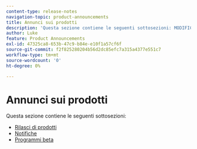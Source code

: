 ```yaml
---
content-type: release-notes
navigation-topic: product-announcements
title: Annunci sui prodotti
description: 'Questa sezione contiene le seguenti sottosezioni: MODIFICAMI.'
author: Luke
feature: Product Announcements
exl-id: 47325ca8-653b-47c9-b84e-e10f1a57cf6f
source-git-commit: f2f825280204b56d2dc85efc7a315a4377e551c7
workflow-type: tm+mt
source-wordcount: '0'
ht-degree: 0%

---
```


# Annunci sui prodotti

Questa sezione contiene le seguenti sottosezioni:

* [Rilasci di prodotti](../product-announcements/product-releases/product-releases.md)
* [Notifiche](../product-announcements/announcements/announcements.md)
* [Programmi beta](../product-announcements/betas/betas.md)
